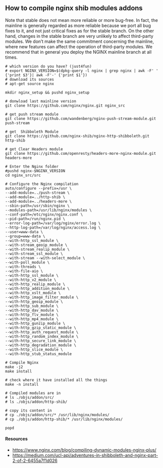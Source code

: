 ## How to compile nginx shib modules addons
Note that stable does not mean more reliable or more bug-free.
In fact, the mainline is generally regarded as more reliable because we port all bug fixes to it, and
not just critical fixes as for the stable branch. On the other hand, changes in the stable branch
are very unlikely to affect third-party modules. We don’t make the same commitment concerning
the mainline, where new features can affect the operation of third-party modules.
We recommend that in general you deploy the NGINX mainline branch at all times.

````
# which version do you have? (just4fun)
# export NGINX_VERSION=$(dpkg-query -l nginx | grep nginx | awk -F' ' {'print $3'}| awk -F'-' {'print $1'})
# download its sources
# apt-get source nginx

mkdir nginx_setup && pushd nginx_setup

# donwload last mainline version
git clone https://github.com/nginx/nginx.git nginx_src

# get push stream module
git clone https://github.com/wandenberg/nginx-push-stream-module.git push-stream

# get  Shibboleth Module
git clone https://github.com/nginx-shib/nginx-http-shibboleth.git http-shib

# get Clear Headers module
git clone https://github.com/openresty/headers-more-nginx-module.git headers-more

# Enter the Nginx folder
#pushd nginx-$NGINX_VERSION
cd nginx_src/src

# Configure the Nginx compilation
auto/configure --prefix=/usr \
--add-module=../push-stream \
--add-module=../http-shib \
--add-module=../headers-more \
--sbin-path=/usr/sbin/nginx \
--modules-path=/usr/lib/nginx/modules \
--conf-path=/etc/nginx/nginx.conf \
--pid-path=/run/nginx.pid \
--error-log-path=/var/log/nginx/error.log \
--http-log-path=/var/log/nginx/access.log \
--user=www-data \
--group=www-data \
--with-http_ssl_module \
--with-stream_geoip_module \
--with-stream_realip_module \
--with-stream_ssl_module \
--with-stream --with-select_module \
--with-poll_module \
--with-threads \
--with-file-aio \
--with-http_ssl_module \
--with-http_v2_module \
--with-http_realip_module \
--with-http_addition_module \
--with-http_xslt_module \
--with-http_image_filter_module \
--with-http_geoip_module \
--with-http_sub_module \
--with-http_dav_module \
--with-http_flv_module \
--with-http_mp4_module \
--with-http_gunzip_module \
--with-http_gzip_static_module \
--with-http_auth_request_module \
--with-http_random_index_module \
--with-http_secure_link_module \
--with-http_degradation_module \
--with-http_slice_module \
--with-http_stub_status_module

# Compile Nginx
make -j2
make install

# check where it have installed all the things
make -n install

# Compiled modules are in
# ls ./objs/addon/src/
# ls ./objs/addon/http-shib/

# copy its content in
# cp ./objs/addon/src/* /usr/lib/nginx/modules/
# cp ./objs/addon/http-shib/* /usr/lib/nginx/modules/

popd
````

#### Resources
- https://www.nginx.com/blog/compiling-dynamic-modules-nginx-plus/
- https://medium.com/ucl-api/adventures-in-shibboleth-and-nginx-part-2-of-2-6455a7f1d026
